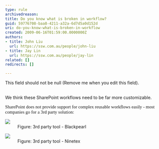 ```yaml
---
type: rule
archivedreason: 
title: Do you know what is broken in workflow?
guid: 59776708-baa8-4211-a32a-6d7d5a0d152d
uri: do-you-know-what-is-broken-in-workflow
created: 2009-06-16T01:59:00.0000000Z
authors:
- title: John Liu
  url: https://ssw.com.au/people/john-liu
- title: Jay Lin
  url: https://ssw.com.au/people/jay-lin
related: []
redirects: []

---
```



This field should not be null (Remove me when you edit this field).
<br><excerpt class='endintro'></excerpt><br>
<p class="MsoNormal"><span lang="EN-US">We think these SharePoint workflows need to be far more customizable.</span><span lang="EN-US">&#160;</span></p>
<p class="MsoNormal"><span lang="EN-US"></span><span style="font-family&#58;'calibri', 'sans-serif';font-size&#58;11pt;" lang="EN-US">SharePoint does not provide support for complex reusable workflows easily - most companies go for a 3rd party solution&#58;</span></p>
<dl class="image">
<dt><img src="/Standards/SoftwareDevelopment/RulesToBetterSharePoint/PublishingImages/Blackpearl.png" /> </dt>
<dd>Figure&#58; 3rd party tool - Blackpearl </dd>
<dl class="image">
<dt><img src="/Standards/SoftwareDevelopment/RulesToBetterSharePoint/PublishingImages/Ninetex.png" /> </dt>
<dd>Figure&#58; 3rd party tool - Ninetex </dd></dl></dl>


